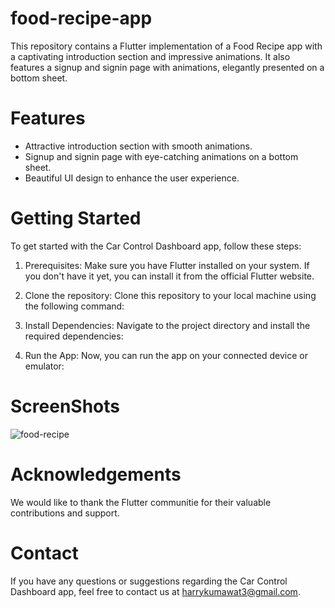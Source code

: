 # food-recipe-app
This repository contains a Flutter implementation of a Food Recipe app with a captivating introduction section and impressive animations. It also features a signup and signin page with animations, elegantly presented on a bottom sheet.
# Features
* Attractive introduction section with smooth animations.
* Signup and signin page with eye-catching animations on a bottom sheet.
* Beautiful UI design to enhance the user experience.
# Getting Started
To get started with the Car Control Dashboard app, follow these steps:

1. Prerequisites: Make sure you have Flutter installed on your system. If you don't have it yet, you can install it from the official Flutter website.

2. Clone the repository: Clone this repository to your local machine using the following command:

3. Install Dependencies: Navigate to the project directory and install the required dependencies:

4. Run the App: Now, you can run the app on your connected device or emulator:

# ScreenShots
![food-recipe](https://github.com/Harrykumawatt/food-recipe-app/assets/118455462/0614b1c3-d916-4923-851b-b884c536c3d8)

# Acknowledgements
We would like to thank the Flutter communitie for their valuable contributions and support.
# Contact
If you have any questions or suggestions regarding the Car Control Dashboard app, feel free to contact us at harrykumawat3@gmail.com.
